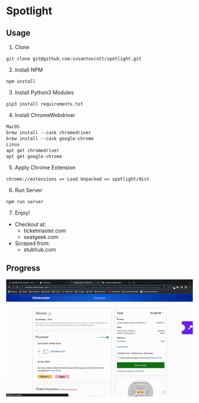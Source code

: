 # Spotlight

## Usage

1. Clone

```
git clone git@github.com:susantoscott/spotlight.git
```

2. Install NPM

```
npm install
```

3. Install Python3 Modules

```
pip3 install requirements.txt
```

4. Install ChromeWebdriver

```
MacOS
brew install --cask chromedriver
brew install --cask google-chrome
Linux
apt get chromedriver
apt get google-chrome
```

5. Apply Chrome Extension

```
chrome://extensions => Load Unpacked => spotlight/dist
```

6. Run Server

```
npm run server
```

7. Enjoy!

- Checkout at:
  - ticketmaster.com
  - seatgeek.com
- Scraped from:
  - stubhub.com

## Progress

![Almost there...](almost.gif)

